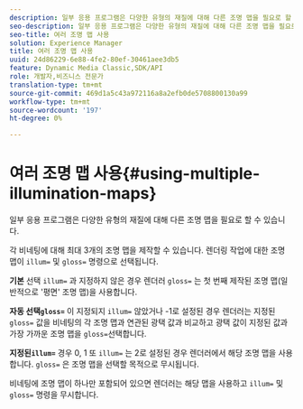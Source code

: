 ```yaml
---
description: 일부 응용 프로그램은 다양한 유형의 재질에 대해 다른 조명 맵을 필요로 할 수 있습니다.
seo-description: 일부 응용 프로그램은 다양한 유형의 재질에 대해 다른 조명 맵을 필요로 할 수 있습니다.
seo-title: 여러 조명 맵 사용
solution: Experience Manager
title: 여러 조명 맵 사용
uuid: 24d86229-6e88-4fe2-80ef-30461aee3db5
feature: Dynamic Media Classic,SDK/API
role: 개발자,비즈니스 전문가
translation-type: tm+mt
source-git-commit: 469d1a5c43a972116a8a2efb0de5708800130a99
workflow-type: tm+mt
source-wordcount: '197'
ht-degree: 0%

---
```



# 여러 조명 맵 사용{#using-multiple-illumination-maps}

일부 응용 프로그램은 다양한 유형의 재질에 대해 다른 조명 맵을 필요로 할 수 있습니다.

각 비네팅에 대해 최대 3개의 조명 맵을 제작할 수 있습니다. 렌더링 작업에 대한 조명 맵이 `illum=` 및 `gloss=` 명령으로 선택됩니다.

**기본** 선택 `illum=` 과 지정하지 않은 경우 렌더러 `gloss=` 는 첫 번째 제작된 조명 맵(일반적으로 &#39;평면&#39; 조명 맵)을 사용합니다.

**자동 선택`gloss=`** 이 지정되지  `illum=` 않았거나 -1로 설정된 경우 렌더러는 지정된  `gloss=` 값을 비네팅의 각 조명 맵과 연관된 광택 값과 비교하고 광택 값이 지정된 값과 가장 가까운 조명 맵을  `gloss=`선택합니다.

**지정된`illum=`** 경우 0, 1 또 `illum=` 는 2로 설정된 경우 렌더러에서 해당 조명 맵을 사용합니다. `gloss=` 은 조명 맵을 선택할 목적으로 무시됩니다.

비네팅에 조명 맵이 하나만 포함되어 있으면 렌더러는 해당 맵을 사용하고 `illum=` 및 `gloss=` 명령을 무시합니다.

